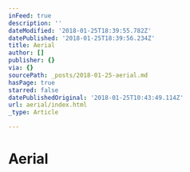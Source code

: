 ```yaml
---
inFeed: true
description: ''
dateModified: '2018-01-25T18:39:55.782Z'
datePublished: '2018-01-25T18:39:56.234Z'
title: Aerial
author: []
publisher: {}
via: {}
sourcePath: _posts/2018-01-25-aerial.md
hasPage: true
starred: false
datePublishedOriginal: '2018-01-25T10:43:49.114Z'
url: aerial/index.html
_type: Article

---
```

# Aerial
